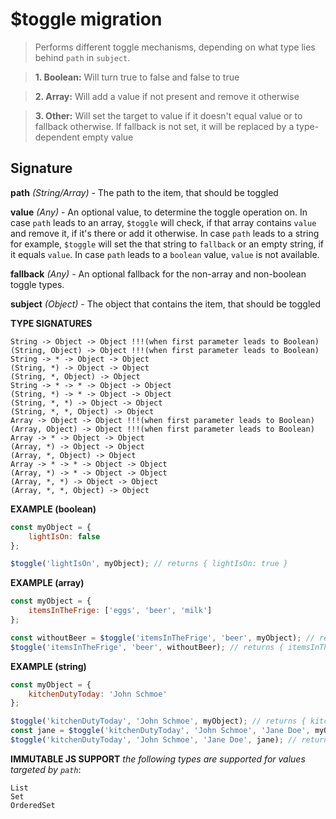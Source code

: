 # $toggle migration


> Performs different toggle mechanisms, depending on what type lies behind
> `path` in `subject`.

> **1. Boolean:** Will turn true to false and false to true

> **2. Array:** Will add a value if not present and remove it otherwise

> **3. Other:** Will set the target to value if it doesn't equal value or to fallback otherwise. If fallback is not set,
>           it will be replaced by a type-dependent empty value


## Signature

**path** *(String/Array)* - The path to the item, that should be toggled

**value** *(Any)* - An optional value, to determine the toggle operation on. In case `path` leads to an array, `$toggle` will check, if that array contains `value` and remove it, if it's there or add it otherwise. In case `path` leads to a string for example, `$toggle` will set the that string to `fallback` or an empty string, if it equals `value`. In case `path` leads to a `boolean` value, `value` is not available.

**fallback** *(Any)* - An optional fallback for the non-array and non-boolean toggle types.

**subject** *(Object)* - The object that contains the item, that should be toggled

**TYPE SIGNATURES**
```
String -> Object -> Object !!!(when first parameter leads to Boolean)
(String, Object) -> Object !!!(when first parameter leads to Boolean)
String -> * -> Object -> Object
(String, *) -> Object -> Object
(String, *, Object) -> Object
String -> * -> * -> Object -> Object
(String, *) -> * -> Object -> Object
(String, *, *) -> Object -> Object
(String, *, *, Object) -> Object
Array -> Object -> Object !!!(when first parameter leads to Boolean)
(Array, Object) -> Object !!!(when first parameter leads to Boolean)
Array -> * -> Object -> Object
(Array, *) -> Object -> Object
(Array, *, Object) -> Object
Array -> * -> * -> Object -> Object
(Array, *) -> * -> Object -> Object
(Array, *, *) -> Object -> Object
(Array, *, *, Object) -> Object
```

**EXAMPLE (boolean)**
```js
const myObject = {
    lightIsOn: false
};

$toggle('lightIsOn', myObject); // returns { lightIsOn: true }
```

**EXAMPLE (array)**
```js
const myObject = {
    itemsInTheFrige: ['eggs', 'beer', 'milk']
};

const withoutBeer = $toggle('itemsInTheFrige', 'beer', myObject); // returns { itemsInTheFrige: ['eggs', 'milk'] }
$toggle('itemsInTheFrige', 'beer', withoutBeer); // returns { itemsInTheFrige: ['eggs', 'milk', 'beer'] }
```

**EXAMPLE (string)**
```js
const myObject = {
    kitchenDutyToday: 'John Schmoe'
};

$toggle('kitchenDutyToday', 'John Schmoe', myObject); // returns { kitchenDutyToday: '' }
const jane = $toggle('kitchenDutyToday', 'John Schmoe', 'Jane Doe', myObject); // returns { kitchenDutyToday: 'Jane Doe' }
$toggle('kitchenDutyToday', 'John Schmoe', 'Jane Doe', jane); // returns { kitchenDutyToday: 'John Schmoe' }
```

**IMMUTABLE JS SUPPORT**
*the following types are supported for values targeted by `path`*:
```
List
Set
OrderedSet
```
